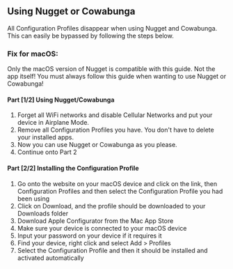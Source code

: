 ## Using Nugget or Cowabunga
All Configuration Profiles disappear when using Nugget and Cowabunga. This can easily be bypassed by following the steps below.

### Fix for macOS:
Only the macOS version of Nugget is compatible with this guide. Not the app itself! You must always follow this guide when wanting to use Nugget or Cowabunga!

#### Part [1/2] Using Nugget/Cowabunga
1. Forget all WiFi networks and disable Cellular Networks and put your device in Airplane Mode.
2. Remove all Configuration Profiles you have. You don't have to delete your installed apps.
3. Now you can use Nugget or Cowabunga as you please.
4. Continue onto Part 2


#### Part [2/2] Installing the Configuration Profile
1. Go onto the website on your macOS device and click on the link, then Configuration Profiles and then select the Configuration Profile you had been using
2. Click on Download, and the profile should be downloaded to your Downloads folder
6. Download Apple Configurator from the Mac App Store
7. Make sure your device is connected to your macOS device
8. Input your password on your device if it requires it
9. Find your device, right click and select Add > Profiles
10. Select the Configuration Profile and then it should be installed and activated automatically

